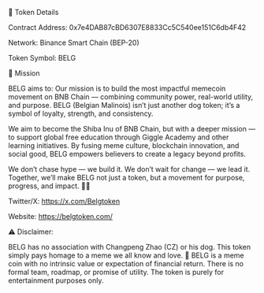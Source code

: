 📌 Token Details 

Contract Address: 0x7e4DAB87cBD6307E8833Cc5C540ee151C6db4F42

Network: Binance Smart Chain (BEP-20)

Token Symbol: BELG

🎯 Mission 

BELG aims to:
Our mission is to build the most impactful memecoin movement on BNB Chain — combining community power, real-world utility, and purpose. BELG (Belgian Malinois) isn’t just another dog token; it’s a symbol of loyalty, strength, and consistency.

We aim to become the Shiba Inu of BNB Chain, but with a deeper mission — to support global free education through Giggle Academy and other learning initiatives. By fusing meme culture, blockchain innovation, and social good, BELG empowers believers to create a legacy beyond profits.

We don’t chase hype — we build it.
We don’t wait for change — we lead it.
Together, we’ll make BELG not just a token, but a movement for purpose, progress, and impact. 🐶🚀


Twitter/X: https://x.com/Belgtoken

Website: https://belgtoken.com/


⚠️ Disclaimer:

BELG has no association with Changpeng Zhao (CZ) or his dog. This token simply pays homage to a meme we all know and love. 🐶
BELG is a meme coin with no intrinsic value or expectation of financial return. There is no formal team, roadmap, or promise of utility. The token is purely for entertainment purposes only.
